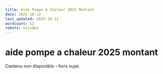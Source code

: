 ```yaml
---
title: Aide Pompe A Chaleur 2025 Montant
date: 2025-10-12
last_updated: 2025-10-12
wordcount: 12
robots: noindex
---
```


# aide pompe a chaleur 2025 montant

Contenu non disponible – hors sujet.